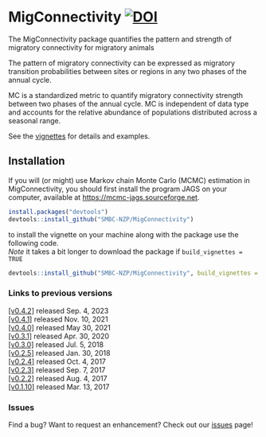 # MigConnectivity [![DOI](https://zenodo.org/badge/DOI/10.5281/zenodo.1002228.svg)](https://zenodo.org/record/1002228#.Wm_Oh3xG1EY)    
The MigConnectivity package quantifies the pattern and strength of migratory connectivity for migratory animals

The pattern of migratory connectivity can be expressed as migratory transition probabilities between sites or regions in any two phases of the annual cycle.

MC is a standardized metric to quantify migratory connectivity strength between two phases 
of the annual cycle. MC is independent of data type and accounts for the relative abundance of populations distributed across a seasonal range. 

See the [vignettes](https://github.com/SMBC-NZP/MigConnectivity/tree/master/vignettes) for details and examples.

## Installation

If you will (or might) use Markov chain Monte Carlo (MCMC) estimation in 
MigConnectivity, you should first install the program JAGS on your computer, 
available at https://mcmc-jags.sourceforge.net.

```r
install.packages("devtools")
devtools::install_github("SMBC-NZP/MigConnectivity")
```

to install the vignette on your machine along with the package use the following code.   
*Note* it takes a bit longer to download the package if `build_vignettes = TRUE`

```r
devtools::install_github("SMBC-NZP/MigConnectivity", build_vignettes = TRUE)
```

### Links to previous versions
[[v0.4.2]](https://github.com/SMBC-NZP/MigConnectivity/releases/tag/v0.4.2) released Sep. 4, 2023    
[[v0.4.1]](https://github.com/SMBC-NZP/MigConnectivity/releases/tag/v0.4.1) released Nov. 10, 2021    
[[v0.4.0]](https://github.com/SMBC-NZP/MigConnectivity/releases/tag/v0.4.0) released May 30, 2021    
[[v0.3.1]](https://github.com/SMBC-NZP/MigConnectivity/releases/tag/v0.3.1) released Apr. 30, 2020    
[[v0.3.0]](https://github.com/SMBC-NZP/MigConnectivity/releases/tag/v0.3.0) released Jul. 5, 2018    
[[v0.2.5]](https://github.com/SMBC-NZP/MigConnectivity/releases/tag/v0.2.5) released Jan. 30, 2018    
[[v0.2.4]](https://github.com/SMBC-NZP/MigConnectivity/releases/tag/v0.2.4) released Oct. 4, 2017    
[[v0.2.3]](https://github.com/SMBC-NZP/MigConnectivity/releases/tag/v0.2.3) released Sep. 7, 2017    
[[v0.2.2]](https://github.com/SMBC-NZP/MigConnectivity/releases/tag/v0.2.2) released Aug. 4, 2017    
[[v0.1.10]](https://github.com/SMBC-NZP/MigConnectivity/releases/tag/v0.1.10) released Mar. 13, 2017    

### Issues

Find a bug?  Want to request an enhancement? Check out our [issues](https://github.com/SMBC-NZP/MigConnectivity/issues) page!
